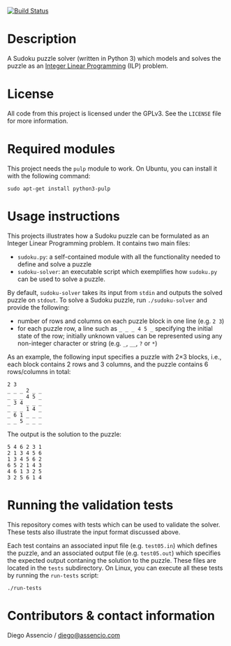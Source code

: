 [![Build Status](https://travis-ci.org/dassencio/sudoku.svg?branch=master)](https://travis-ci.org/dassencio/sudoku/)


Description
===========

A Sudoku puzzle solver (written in Python 3) which models and solves the puzzle
as an [Integer Linear Programming](https://diego.assencio.com/?index=25ea1e49ca59de51b4ef6885dcc3ee3b)
(ILP) problem.


License
=======

All code from this project is licensed under the GPLv3. See the `LICENSE` file
for more information.


Required modules
================

This project needs the `pulp` module to work. On Ubuntu, you can install
it with the following command:

	sudo apt-get install python3-pulp


Usage instructions
==================

This projects illustrates how a Sudoku puzzle can be formulated as an Integer
Linear Programming problem. It contains two main files:

- `sudoku.py`: a self-contained module with all the functionality needed to
   define and solve a puzzle
-  `sudoku-solver`: an executable script which exemplifies how `sudoku.py` can
   be used to solve a puzzle.

By default, `sudoku-solver` takes its input from `stdin` and outputs the solved
puzzle on `stdout`. To solve a Sudoku puzzle, run `./sudoku-solver` and provide
the following:

- number of rows and columns on each puzzle block in one line (e.g. `2 3`)
- for each puzzle row, a line such as `_ _ _ 4 5 _` specifying the initial
  state of the row; initially unknown values can be represented using any
  non-integer character or string (e.g. `_`, `__`, `?` or `*`)

As an example, the following input specifies a puzzle with 2×3 blocks, i.e.,
each block contains 2 rows and 3 columns, and the puzzle contains 6 rows/columns
in total:

	2 3
	_ _ _ 2 _ _
	_ _ _ 4 5 _
	_ 3 4 _ _ _
	_ _ _ 1 4 _
	_ 6 1 _ _ _
	_ _ 5 _ _ _

The output is the solution to the puzzle:

	5 4 6 2 3 1
	2 1 3 4 5 6
	1 3 4 5 6 2
	6 5 2 1 4 3
	4 6 1 3 2 5
	3 2 5 6 1 4


Running the validation tests
============================

This repository comes with tests which can be used to validate the solver. These
tests also illustrate the input format discussed above.

Each test contains an associated input file (e.g. `test05.in`) which defines the
puzzle, and an associated output file (e.g. `test05.out`) which specifies the
expected output contaning the solution to the puzzle. These files are located
in the `tests` subdirectory. On Linux, you can execute all these tests by
running the `run-tests` script:

	./run-tests


Contributors & contact information
==================================

Diego Assencio / diego@assencio.com
